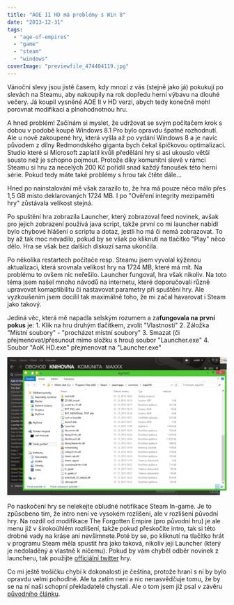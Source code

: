 ```yaml
---
title: "AOE II HD má problémy s Win 8"
date: "2013-12-31"
tags: 
  - "age-of-empires"
  - "game"
  - "steam"
  - "windows"
coverImage: "previewfile_474404119.jpg"
---
```


Vánoční slevy jsou jistě časem, kdy mnozí z vás (stejně jako já) pokukují po slevách na Steamu, aby nakoupily na rok dopředu herní výbavu na dlouhé večery. Já koupil vysněné AOE II v HD verzi, abych tedy konečně mohl porovnat modifikaci a plnohodnotnou hru.

A hned problém! Začínám si myslet, že udržovat se svým počítačem krok s dobou v podobě koupě Windows 8.1 Pro bylo opravdu špatné rozhodnutí. Ale u nově zakoupené hry, která vyšla až po vydání Windows 8 a je navíc původem z dílny Redmondského giganta bych čekal špičkovou optimalizaci. Studio které si Microsoft zaplatil kvůli předělání hry si asi ukouslo větší sousto než je schopno pojmout. Protože díky komunitní slevě v rámci Steamu si hru za necelých 200 Kč pořídil snad každý fanoušek této herní série. Pokud tedy máte také problémy s hrou tak čtěte dále...

<!--more-->

Hned po nainstalování mě však zarazilo to, že hra má pouze něco málo přes 1,5 GB místo deklarovaných 1724 MB. I po "Ověření integrity mezipaměti hry" zůstávala velikost stejná.

Po spuštění hra zobrazila Launcher, který zobrazoval feed novinek, avšak pro jejich zobrazení používá java script, takže první co mi launcher nabídl bylo chybové hlášení o scriptu a dotaz, jestli ho má či nemá zobrazovat. To by až tak moc nevadilo, pokud by se však po kliknutí na tlačítko "Play" něco dělo. Hra se však bez dalších diskuzí sama ukončila.

Po několika restartech počítače resp. Steamu jsem vyvolal kýženou aktualizaci, která srovnala velikost hry na 1724 MB, které má mít. Na problému to ovšem nic neřešilo. Launcher fungoval, hra však nikoliv. Na toto téma jsem našel mnoho návodů na internetu, které doporučovali různě upravovat komaptibilitu či nastavovat parametry při spuštění hry. Ale vyzkoušením jsem docílil tak maximálně toho, že mi začal havarovat i Steam jako takový.

Jediná věc, která mě napadla selským rozumem a za**fungovala na první pokus** je: 1. Klik na hru druhým tlačítkem, zvolit "Vlastnosti" 2. Záložka "Místní soubory" - "procházet místní soubory" 3. Smazat (či přejmenovat/přesunout mimo složku s hrou) soubor "Launcher.exe" 4. Soubor "AoK HD.exe" přejmenovat na "Launcher.exe"

[![](images/aoe-1024x643.png)](http://old.maxxx.cz/wp-content/uploads/2013/12/aoe.png)

Po naskočení hry se nelekejte obludné notifikace Steam In-game. Je to způsobeno tím, že intro není ve vysokém rozlišení, ale v rozlišení původní hry. Na rozdíl od modifikace The Forgotten Empire (pro původní hru) je ale menu již v širokoúhlém rozlišení, takže pokud přeskočíte intro, tak si této drobné vady na kráse ani nevšimnete.Poté by se, po kliknutí na tlačítko hrát v programu Steam měla spustit hra jako taková, nikoliv její Launcher (který je nedoladěný a vlastně k ničemu). Pokud by vám chyběl odběr novinek z launcheru, tak použijte [officiální twitter](https://twitter.com/AgeOfEmpires) hry.

Co mi ještě trošičku chybí k dokonalosti je čeština, protože hraní s ní by bylo opravdu velmi pohodlné. Ale ta zatím není a nic nenasvědčuje tomu, že by se na ní naši schopní překladatelé chystali. Ale o tom jsem již psal v závěru [původního článku](http://maxxxcomp.blogspot.cz/2013/11/age-of-empires-ii-forgotten-empires.html).
